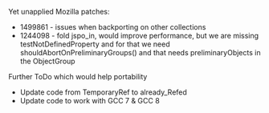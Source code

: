 Yet unapplied Mozilla patches:

- 1499861 - issues when backporting on other collections
- 1244098 - fold jspo_in, would improve performance, but we are missing testNotDefinedProperty and for that we need shouldAbortOnPreliminaryGroups() and that needs preliminaryObjects in the ObjectGroup


Further ToDo which would help portability

- Update code from TemporaryRef to already_Refed
- Update code to work with GCC 7 & GCC 8
